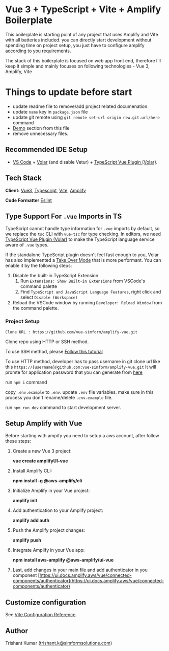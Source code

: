 # Vue 3 + TypeScript + Vite + Amplify Boilerplate

This boilerplate is starting point of any project that uses Amplify and Vite with all batteries included. you can directly start development without spending time on project setup, you just have to configure amplify according to you requirements.

The stack of this boilerplate is focused on web app front end, therefore I’ll keep it simple and mainly focuses on following technologies - Vue 3, Amplify, Vite

# Things to update before start

- update readme file to remove/add project related documenation.
- update `name` key in `package.json` file
- update git remote using `git remote set-url origin new.git.url/here` command
- [Demo](#demo) section from this file
- remove unnecessary files.


## Recommended IDE Setup

- [VS Code](https://code.visualstudio.com/) + [Volar](https://marketplace.visualstudio.com/items?itemName=Vue.volar) (and disable Vetur) + [TypeScript Vue Plugin (Volar)](https://marketplace.visualstudio.com/items?itemName=Vue.vscode-typescript-vue-plugin).

## Tech Stack

**Client:** [Vue3](https://vuejs.org/), [Typescript](https://www.typescriptlang.org/), [Vite](https://vitejs.dev/),
[Amplify](https://docs.amplify.aws/start/q/integration/vue/)

**Code Formatter** [Eslint](https://eslint.org/)

## Type Support For `.vue` Imports in TS

TypeScript cannot handle type information for `.vue` imports by default, so we replace the `tsc` CLI with `vue-tsc` for type checking. In editors, we need [TypeScript Vue Plugin (Volar)](https://marketplace.visualstudio.com/items?itemName=Vue.vscode-typescript-vue-plugin) to make the TypeScript language service aware of `.vue` types.

If the standalone TypeScript plugin doesn't feel fast enough to you, Volar has also implemented a [Take Over Mode](https://github.com/johnsoncodehk/volar/discussions/471#discussioncomment-1361669) that is more performant. You can enable it by the following steps:

1. Disable the built-in TypeScript Extension
   1. Run `Extensions: Show Built-in Extensions` from VSCode's command palette
   2. Find `TypeScript and JavaScript Language Features`, right click and select `Disable (Workspace)`
2. Reload the VSCode window by running `Developer: Reload Window` from the command palette.

### Project Setup

`Clone URL : https://github.com/vue-simform/amplify-vue.git`

Clone repo using HTTP or SSH method.

To use SSH method, please [Follow this tutorial](https://docs.github.com/en/authentication/connecting-to-github-with-ssh)

To use HTTP method, developer has to pass username in git clone url like this `https://{username}@github.com:vue-simform/amplify-vue.git`
It will promte for application password that you can generate from [here](https://github.com/settings/tokens)

run `npm i` command

copy `.env.example` to `.env`. update `.env` file variables. make sure in this process you don't rename/delete `.env.example` file.

run `npm run dev` command to start development server.

## Setup Amplify with Vue
Before starting with ampify you need to setup a aws account, after follow these steps:

1. Create a new Vue 3 project:
   
   **vue create amplifyUI-vue**

2. Install Amplify CLI:
   
   **npm install -g @aws-amplify/cli**

3. Initialize Amplify in your Vue project:
   
   **amplify init**

4. Add authentication to your Amplify project:
   
   **amplify add auth**

5. Push the Amplify project changes:
   
   **amplify push**

6. Integrate Amplify in your Vue app:
   
   **npm install aws-amplify @aws-amplify/ui-vue**

7. Last, add changes in your main file and add authenticator in you component [https://ui.docs.amplify.aws/vue/connected-components/authenticator](https://ui.docs.amplify.aws/vue/connected-components/authenticator)

## Customize configuration

See [Vite Configuration Reference](https://vitejs.dev/config/).

## Author
Trishant Kumar (trishant.k@simformsolutions.com)
